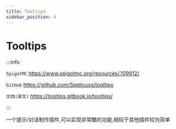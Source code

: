 ```yaml
---
title: Tooltips
sidebar_position: 4
---
```


# Tooltips

:::info

`SpigotMC` https://www.spigotmc.org/resources/.109912/

`GitHub` https://github.com/Septicuss/tooltips

`文档(英文)` https://tooltips.gitbook.io/tooltips/

:::

一个提示/对话制作插件,可以实现非常酷的功能,相较于其他插件较为简单